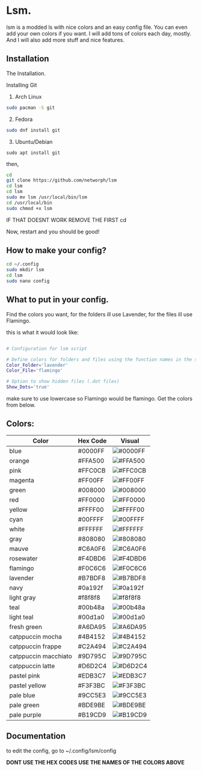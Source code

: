 
# Lsm.

lsm is a modded ls with nice colors and an easy config file.
You can even add your own colors if you want. I will add tons of colors each day, mostly. And I will also add more stuff and nice features.
## Installation

The Installation. 

Installing Git


 1. Arch Linux
```bash
sudo pacman -S git
```
 2. Fedora
```bash
sudo dnf install git
```

 3. Ubuntu/Debian
```
sudo apt install git
```
then,
```bash
cd
git clone https://github.com/networph/lsm
cd lsm
cd lsm
sudo mv lsm /usr/local/bin/lsm
cd /usr/local/bin
sudo chmod +x lsm
```



IF THAT DOESNT WORK REMOVE THE FIRST cd 

Now, restart and you should be good!
## How to make your config?
```bash
cd ~/.config
sudo mkdir lsm
cd lsm
sudo nano config
```
## What to put in your config.
Find the colors you want, for the folders ill use 
Lavender, for the files ill use Flamingo.

this is what it would look like:
```bash

# Configuration for lsm script

# Define colors for folders and files using the function names in the script
Color_Folder='lavender'
Color_File='flamingo'

# Option to show hidden files (.dot files)
Show_Dots='true'

```
make sure to use lowercase so Flamingo would be flamingo.
Get the colors from below.


## Colors:
| Color              | Hex Code   | Visual                                       |
|--------------------|------------|----------------------------------------------|
| blue               | #0000FF    | ![#0000FF](https://via.placeholder.com/10/0000FF?text=+) |
| orange             | #FFA500    | ![#FFA500](https://via.placeholder.com/10/FFA500?text=+) |
| pink               | #FFC0CB    | ![#FFC0CB](https://via.placeholder.com/10/FFC0CB?text=+) |
| magenta            | #FF00FF    | ![#FF00FF](https://via.placeholder.com/10/FF00FF?text=+) |
| green              | #008000    | ![#008000](https://via.placeholder.com/10/008000?text=+) |
| red                | #FF0000    | ![#FF0000](https://via.placeholder.com/10/FF0000?text=+) |
| yellow             | #FFFF00    | ![#FFFF00](https://via.placeholder.com/10/FFFF00?text=+) |
| cyan               | #00FFFF    | ![#00FFFF](https://via.placeholder.com/10/00FFFF?text=+) |
| white              | #FFFFFF    | ![#FFFFFF](https://via.placeholder.com/10/FFFFFF?text=+) |
| gray               | #808080    | ![#808080](https://via.placeholder.com/10/808080?text=+) |
| mauve              | #C6A0F6    | ![#C6A0F6](https://via.placeholder.com/10/C6A0F6?text=+) |
| rosewater          | #F4DBD6    | ![#F4DBD6](https://via.placeholder.com/10/F4DBD6?text=+) |
| flamingo           | #F0C6C6    | ![#F0C6C6](https://via.placeholder.com/10/F0C6C6?text=+) |
| lavender           | #B7BDF8    | ![#B7BDF8](https://via.placeholder.com/10/B7BDF8?text=+) |
| navy               | #0a192f    | ![#0a192f](https://via.placeholder.com/10/0a192f?text=+) |
| light gray         | #f8f8f8    | ![#f8f8f8](https://via.placeholder.com/10/f8f8f8?text=+) |
| teal               | #00b48a    | ![#00b48a](https://via.placeholder.com/10/00b48a?text=+) |
| light teal         | #00d1a0    | ![#00d1a0](https://via.placeholder.com/10/00d1a0?text=+) |
| fresh green        | #A6DA95    | ![#A6DA95](https://via.placeholder.com/10/A6DA95?text=+) |
| catppuccin mocha   | #4B4152    | ![#4B4152](https://via.placeholder.com/10/4B4152?text=+) |
| catppuccin frappe  | #C2A494    | ![#C2A494](https://via.placeholder.com/10/C2A494?text=+) |
| catppuccin macchiato | #9D795C  | ![#9D795C](https://via.placeholder.com/10/9D795C?text=+) |
| catppuccin latte   | #D6D2C4    | ![#D6D2C4](https://via.placeholder.com/10/D6D2C4?text=+) |
| pastel pink        | #EDB3C7    | ![#EDB3C7](https://via.placeholder.com/10/EDB3C7?text=+) |
| pastel yellow      | #F3F3BC    | ![#F3F3BC](https://via.placeholder.com/10/F3F3BC?text=+) |
| pale blue          | #9CC5E3    | ![#9CC5E3](https://via.placeholder.com/10/9CC5E3?text=+) |
| pale green         | #BDE9BE    | ![#BDE9BE](https://via.placeholder.com/10/BDE9BE?text=+) |
| pale purple        | #B19CD9    | ![#B19CD9](https://via.placeholder.com/10/B19CD9?text=+) |



## Documentation

to edit the config, go to
~/.config/lsm/config

**DONT USE THE HEX CODES USE THE NAMES OF THE COLORS ABOVE**
